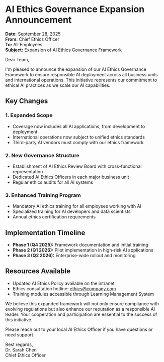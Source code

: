 # AI Ethics Governance Expansion Announcement

**Date:** September 28, 2025  
**From:** Chief Ethics Officer  
**To:** All Employees  
**Subject:** Expansion of AI Ethics Governance Framework  

Dear Team,

I'm pleased to announce the expansion of our AI Ethics Governance Framework to ensure responsible AI deployment across all business units and international operations. This initiative represents our commitment to ethical AI practices as we scale our AI capabilities.

## Key Changes

### 1. Expanded Scope
- Coverage now includes all AI applications, from development to deployment
- International operations now subject to unified ethics standards
- Third-party AI vendors must comply with our ethics framework

### 2. New Governance Structure
- Establishment of AI Ethics Review Board with cross-functional representation
- Dedicated AI Ethics Officers in each major business unit
- Regular ethics audits for all AI systems

### 3. Enhanced Training Program
- Mandatory AI ethics training for all employees working with AI
- Specialized training for AI developers and data scientists
- Annual ethics certification requirements

## Implementation Timeline

- **Phase 1 (Q4 2025):** Framework documentation and initial training
- **Phase 2 (Q1 2026):** Pilot implementation in high-risk AI applications
- **Phase 3 (Q2 2026):** Enterprise-wide rollout and monitoring

## Resources Available

- Updated AI Ethics Policy available on the intranet
- Ethics consultation hotline: ethics@company.com
- Training modules accessible through Learning Management System

We believe this expanded framework will not only ensure compliance with evolving regulations but also enhance our reputation as a responsible AI leader. Your cooperation and participation are essential to the success of this initiative.

Please reach out to your local AI Ethics Officer if you have questions or need support.

Best regards,  
Dr. Sarah Chen  
Chief Ethics Officer